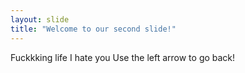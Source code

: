 ```yaml
---
layout: slide
title: "Welcome to our second slide!"
---
```

Fuckkking life I hate you
Use the left arrow to go back!
